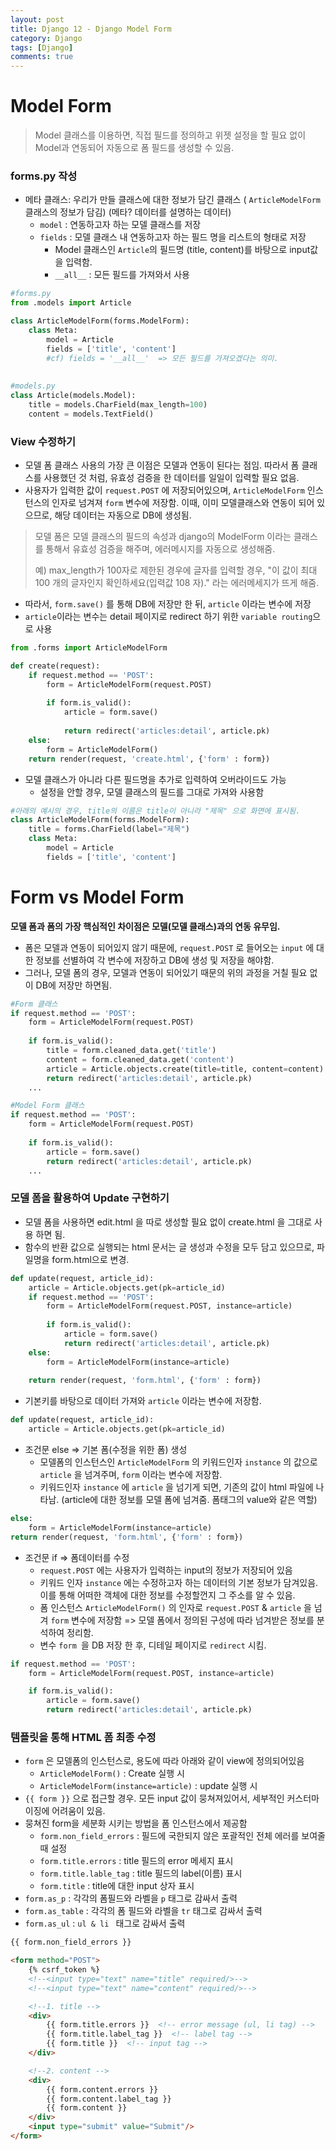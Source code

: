 ```yaml
---
layout: post
title: Django 12 - Django Model Form
category: Django
tags: [Django]
comments: true
---
```




# Model Form 

> Model 클래스를 이용하면, 직접 필드를 정의하고 위젯 설정을 할 필요 없이 Model과 연동되어 자동으로 폼 필드를 생성할 수 있음.

### forms.py 작성

- 메타 클래스:  우리가 만들 클래스에 대한 정보가 담긴 클래스 ( `ArticleModelForm` 클래스의 정보가 담김)
  (메타? 데이터를 설명하는 데이터)
  - `model` :  연동하고자 하는 모델 클래스를 저장
  - `fields` : 모델 클래스 내 연동하고자 하는 필드 명을 리스트의 형태로 저장
    - Model 클래스인 `Article`의  필드명 (title, content)를 바탕으로 input값을 입력함.
    - `__all__` : 모든 필드를 가져와서 사용

```python
#forms.py
from .models import Article

class ArticleModelForm(forms.ModelForm):
    class Meta:
        model = Article
        fields = ['title', 'content']        
        #cf) fields = '__all__'  => 모든 필드를 가져오겠다는 의미.
        
        
#models.py
class Article(models.Model):
    title = models.CharField(max_length=100)
    content = models.TextField()
```


### View 수정하기

- 모델 폼 클래스 사용의 가장 큰 이점은 모델과 연동이 된다는 점임. 따라서 폼 클래스를 사용했던 것 처럼, 유효성 검증을 한 데이터를 일일이 입력할 필요 없음. 
- 사용자가 입력한 값이 `request.POST` 에 저장되어있으며,  `ArticleModelForm` 인스턴스의 인자로 넘겨져 `form` 변수에 저장함. 이때, 이미 모델클래스와 연동이 되어 있으므로, 해당 데이터는 자동으로 DB에 생성됨.

> 모델 폼은 모델 클래스의 필드의 속성과 django의 ModelForm 이라는 클래스를 통해서 유효성 검증을 해주며, 에러메시지를 자동으로 생성해줌.  
>
> 예) max_length가 100자로 제한된 경우에  글자를 입력할 경우, 
> "이 값이 최대 100 개의 글자인지 확인하세요(입력값 108 자)." 라는 에러메세지가 뜨게 해줌.

- 따라서, `form.save()` 를 통해 DB에 저장만 한 뒤, `article` 이라는 변수에 저장
- `article`이라는 변수는 detail 페이지로 redirect 하기 위한 `variable routing`으로 사용 

```python
from .forms import ArticleModelForm 

def create(request):
    if request.method == 'POST':
        form = ArticleModelForm(request.POST)
        
        if form.is_valid():
            article = form.save()
            
            return redirect('articles:detail', article.pk)
    else:
        form = ArticleModelForm()
    return render(request, 'create.html', {'form' : form})
```



- 모델 클래스가 아니라 다른 필드명을 추가로 입력하여 오버라이드도 가능
  - 설정을 안할 경우, 모델 클래스의 필드를 그대로 가져와 사용함

```python
#아래의 예시의 경우, title의 이름은 title이 아니라 "제목" 으로 화면에 표시됨.
class ArticleModelForm(forms.ModelForm):
    title = forms.CharField(label="제목")
    class Meta:
        model = Article
        fields = ['title', 'content']
```



# Form vs Model Form

**모델 폼과 폼의 가장 핵심적인 차이점은 모델(모델 클래스)과의 연동 유무임.**
- 폼은 모델과 연동이 되어있지 않기 때문에, `request.POST` 로 들어오는 `input` 에 대한 정보를 선별하여 각 변수에 저장하고 DB에 생성 및 저장을 해야함.
- 그러나, 모델 폼의 경우, 모델과 연동이 되어있기 때문의 위의 과정을 거칠 필요 없이 DB에 저장만 하면됨.

```python
#Form 클래스
if request.method == 'POST':
    form = ArticleModelForm(request.POST)
	
    if form.is_valid():
        title = form.cleaned_data.get('title')
        content = form.cleaned_data.get('content')
        article = Article.objects.create(title=title, content=content)  
        return redirect('articles:detail', article.pk)
    ...

#Model Form 클래스
if request.method == 'POST':
    form = ArticleModelForm(request.POST)
	
    if form.is_valid():
        article = form.save()
        return redirect('articles:detail', article.pk)
    ...
```



### 모델 폼을 활용하여 Update 구현하기

- 모델 폼을 사용하면 edit.html 을 따로 생성할 필요 없이 create.html 을 그대로 사용 하면 됨.
- 함수의 반환 값으로 실행되는 html 문서는 글 생성과 수정을 모두 담고 있으므로,  파일명을 form.html으로 변경.

```python
def update(request, article_id):
    article = Article.objects.get(pk=article_id)
    if request.method == 'POST':
        form = ArticleModelForm(request.POST, instance=article)
        
        if form.is_valid():
            article = form.save()
            return redirect('articles:detail', article.pk)
    else:
        form = ArticleModelForm(instance=article)
        
    return render(request, 'form.html', {'form' : form})
```



- 기본키를 바탕으로 데이터 가져와 `article` 이라는 변수에 저장함.

```python
def update(request, article_id):
    article = Article.objects.get(pk=article_id)
```



- 조건문 else  => 기본 폼(수정을 위한 폼) 생성
  - 모델폼의 인스턴스인 `ArticleModelForm` 의 키워드인자 `instance` 의 값으로  `article` 을 넘겨주며,
    `form` 이라는 변수에 저장함.
  - 키워드인자 `instance` 에 `article` 을 넘기게 되면, 기존의 값이 html 파일에 나타남.
    (article에 대한 정보를 모델 폼에 넘겨줌. 폼태그의 value와 같은 역할)

```python
else:
    form = ArticleModelForm(instance=article) 
return render(request, 'form.html', {'form' : form})
```



- 조건문 if => 폼데이터를 수정
  - `request.POST` 에는 사용자가 입력하는 input의 정보가 저장되어 있음
  - 키워드 인자 `instance`  에는 수정하고자 하는 데이터의 기본 정보가 담겨있음. 이를 통해 어떠한 객체에 대한 정보를 수정할껀지 그 주소를 알 수 있음.
  - 폼 인스턴스 `ArticleModelForm()` 의 인자로 `request.POST`  &  `article` 을  넘겨  `form`  변수에 저장함  => 모델 폼에서 정의된 구성에 따라 넘겨받은 정보를 분석하여 정리함.
  - 변수 `form `을 DB 저장 한 후, 디테일 페이지로 `redirect` 시킴.

```python
if request.method == 'POST':
    form = ArticleModelForm(request.POST, instance=article)

    if form.is_valid():
        article = form.save()
        return redirect('articles:detail', article.pk)
```



### 템플릿을 통해  HTML 폼 최종 수정

- `form` 은 모델폼의 인스턴스로, 용도에 따라 아래와 같이 view에 정의되어있음
  - `ArticleModelForm()`  : Create 실행 시
  - `ArticleModelForm(instance=article)`  : update 실행 시
- `{{ form }}`  으로 접근할 경우. 모든 input 값이 뭉쳐져있어서,  세부적인 커스터마이징에 어려움이 있음.
- 뭉쳐진 form을 세분화 시키는 방법을 폼 인스턴스에서 제공함
  - `form.non_field_errors` : 필드에 국한되지 않은 포괄적인 전체 에러를 보여줄 때 설정
  - `form.title.errors` : title 필드의 error 메세지 표시
  - `form.title.lable_tag` : title 필드의 label(이름) 표시
  - `form.title` : title에 대한 input 상자 표시
- `form.as_p` : 각각의 폼필드와 라벨을 `p`  태그로 감싸서 출력
- `form.as_table` :  각각의 폼 필드와 라벨을 `tr` 태그로 감싸서 출력
- `form.as_ul` : `ul & li ` 태그로 감싸서 출력 

```html
{{ form.non_field_errors }}

<form method="POST">
    {% csrf_token %}
    <!--<input type="text" name="title" required/>-->
    <!--<input type="text" name="content" required/>-->

    <!--1. title -->
    <div>
        {{ form.title.errors }}  <!-- error message (ul, li tag) -->
        {{ form.title.label_tag }}  <!-- label tag -->
        {{ form.title }}  <!-- input tag -->
    </div>

    <!--2. content -->
    <div>
        {{ form.content.errors }}
        {{ form.content.label_tag }}
        {{ form.content }}
    </div>
    <input type="submit" value="Submit"/>
</form>
```

​                                                                                                      